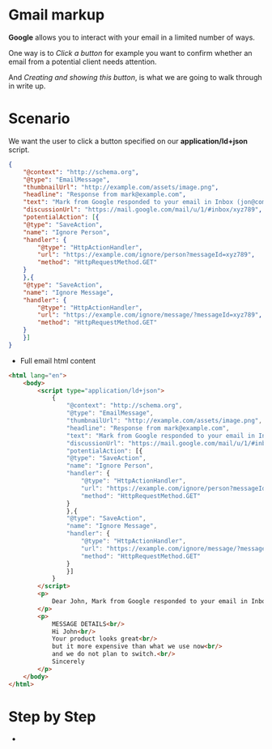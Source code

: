 # Gmail markup

**Google** allows you to interact with your email in a limited number of ways.

One way is to *Click a button* for example you want to confirm whether an email from a potential client needs attention.

And *Creating and showing this button*, is what we are going to walk through in write up.

# Scenario
We want the user to click a button specified on our **application/ld+json** script.

```json
{
    "@context": "http://schema.org",
    "@type": "EmailMessage",
    "thumbnailUrl": "http://example.com/assets/image.png",
    "headline": "Response from mark@example.com",
    "text": "Mark from Google responded to your email in Inbox (jon@comapny.com)",
    "discussionUrl": "https://mail.google.com/mail/u/1/#inbox/xyz789",
    "potentialAction": [{
    "@type": "SaveAction",
    "name": "Ignore Person",
    "handler": {
        "@type": "HttpActionHandler",
        "url": "https://example.com/ignore/person?messageId=xyz789",
        "method": "HttpRequestMethod.GET"
    }
    },{
    "@type": "SaveAction",
    "name": "Ignore Message",
    "handler": {
        "@type": "HttpActionHandler",
        "url": "https://example.com/ignore/message/?messageId=xyz789",
        "method": "HttpRequestMethod.GET"
    }
    }]
}
```

* Full email html content 
```html
<html lang="en">
    <body>
        <script type="application/ld+json">
            {
                "@context": "http://schema.org",
                "@type": "EmailMessage",
                "thumbnailUrl": "http://example.com/assets/image.png",
                "headline": "Response from mark@example.com",
                "text": "Mark from Google responded to your email in Inbox (jon@comapny.com)",
                "discussionUrl": "https://mail.google.com/mail/u/1/#inbox/xyz789",
                "potentialAction": [{
                "@type": "SaveAction",
                "name": "Ignore Person",
                "handler": {
                    "@type": "HttpActionHandler",
                    "url": "https://example.com/ignore/person?messageId=xyz789",
                    "method": "HttpRequestMethod.GET"
                }
                },{
                "@type": "SaveAction",
                "name": "Ignore Message",
                "handler": {
                    "@type": "HttpActionHandler",
                    "url": "https://example.com/ignore/message/?messageId=xyz789",
                    "method": "HttpRequestMethod.GET"
                }
                }]
            }
        </script>
        <p>
            Dear John, Mark from Google responded to your email in Inbox (john@comapny.com)
        </p>
        <p>
            MESSAGE DETAILS<br/>
            Hi John<br/>
            Your product looks great<br/>
            but it more expensive than what we use now<br/>
            and we do not plan to switch.<br/>
            Sincerely
        </p>
    </body>
</html>
```

# Step by Step

* 
